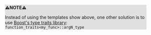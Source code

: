 <div style="margin:2em; background-color: #e0e0e0;">

<strong>⚠️NOTE️️️⚠️</strong>

Instead of using the templates show above, one other solution is to use [Boost's type traits library](https://www.boost.org/doc/libs/1_79_0/libs/type_traits/doc/html/boost_typetraits/reference/function_traits.html): `function_traits<my_func>::argN_type`
</div>

